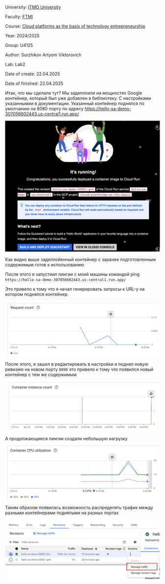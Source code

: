 University: [ITMO University](https://itmo.ru/ru/) 

Faculty: [FTMI](https://ftmi.itmo.ru) 

Course: [Cloud platforms as the basis of technology entrepreneurship](https://itmo-ict-faculty.github.io/cloud-platforms-as-the-basis-of-technology-entrepreneurship/) 

Year: 2024/2025 

Group: U4125 

Author: Surzhikov Artyom Viktorovich

Lab: Lab2

Date of create: 22.04.2025 

Date of finished: 22.04.2025

Итак, что мы сделали тут? Мы задеплоили на мощностях Google контейнер, который был уже добавлен в библиотеку. С настройками указаннымии в документации. Указанный контейнер поднялся по умолчанию на 8080 порту по адресу https://hello-sa-demo-307056602443.us-central1.run.app/

![](https://github.com/ipsissimus/2024_2025-cloud-platforms-as-the-basis-of-technology-entrepreneurship-U4125-surzhikov_a_v/blob/main/lab2/Screenshot%20at%20Apr%2022%2021-19-13.png?raw=true)

Как видно выше задеплойенный контейнер с заранее подготовленным содержимым готов к использованию

После этого я запустиил пингии с моей машины командой ping `https://hello-sa-demo-307056602443.us-central1.run.app/` 

Это привело к тому что я начал генерировать запросы к URL-у на котором поднялся контейнер. 

![](https://github.com/ipsissimus/2024_2025-cloud-platforms-as-the-basis-of-technology-entrepreneurship-U4125-surzhikov_a_v/blob/main/lab2/Screenshot%20at%20Apr%2022%2021-20-42.png?raw=true)

После этого, я зашел в редактировать в настройки и поднял новую ревизию на новом порту `8090` это привело к тому что появился новый контейнер с тем же содержимым

![](https://github.com/ipsissimus/2024_2025-cloud-platforms-as-the-basis-of-technology-entrepreneurship-U4125-surzhikov_a_v/blob/main/lab2/Screenshot%20at%20Apr%2022%2021-20-11.png?raw=true)

А продолжающиеся пингии создали небольшую нагрузку

![](https://github.com/ipsissimus/2024_2025-cloud-platforms-as-the-basis-of-technology-entrepreneurship-U4125-surzhikov_a_v/blob/main/lab2/Screenshot%20at%20Apr%2022%2021-21-27.png?raw=true)

Таким образом появилась возможность распределять трафик между разными контейнерами поднятыми на разных портах

![](https://github.com/ipsissimus/2024_2025-cloud-platforms-as-the-basis-of-technology-entrepreneurship-U4125-surzhikov_a_v/blob/main/lab2/Screenshot%20at%20Apr%2022%2021-31-59.png?raw=true)

 

